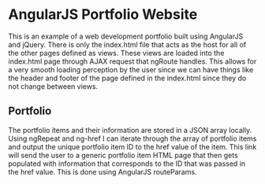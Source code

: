 # AngularJS Portfolio Website

This is an example of a web development portfolio built using AngularJS and jQuery. There is only the index.html file that acts as the host for all of the other pages defined as views. These views are loaded into the index.html page through AJAX request that ngRoute handles. This allows for a very smooth loading perception by the user since we can have things like the header and footer of the page defined in the index.html since they do not change between views.

## Portfolio
The portfolio items and their information are stored in a JSON array locally. Using ngRepeat and ng-href I can iterate through the array of portfolio items and output the unique portfolio item ID to the href value of the item. This link will send the user to a generic portfolio item HTML page that then gets populated with information that corresponds to the ID that was passed in the href value. This is done using AngularJS routeParams.
